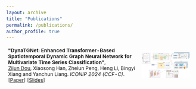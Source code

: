 ```yaml
---
layout: archive
title: "Publications"
permalink: /publications/
author_profile: true
---
```


<!-- {% if author.googlescholar %}
  You can also find my articles on <u><a href="{{author.googlescholar}}">my Google Scholar profile</a>.</u>
{% endif %}

{% include base_path %}

{% for post in site.publications reversed %}
  {% include archive-single.html %}
{% endfor %} -->

<table style="width:100%;border:None;border-spacing:0px;border-collapse:separate;margin-right:0;margin-left:0;font-size:0.95em;">

<tr>
    <td style="padding:5px;width:70%;vertical-align:middle;border-right:none;border-bottom:none;">
      <b>"DynaTGNet: Enhanced Transformer-Based Spatiotemporal Dynamic Graph Neural Network for Multivariate Time Series Classification"</b>, 
      <br>
      <u>Zijun Dou</u>, Xiaosong Han, Zhelun Peng, Heng Li, Bingyi Xiang and Yanchun Liang. <i>ICONIP 2024 (CCF-C)</i>.
      <br>
      [<a href="https://link.springer.com/chapter/10.1007/978-981-96-6954-7_32">Paper</a>]  
      [<a href="../resource/ICONIP 2024 Presentation.pdf">Slides</a>]
    </td>
    <td style="padding:10px;width:30%;vertical-align:middle;border-right:none;border-bottom:none;">
      <a href="/images/dynatgnet.png">
      <img src='/images/dynatgnet.png' width="300">
      </a>
    </td>
  </tr>

</table>
